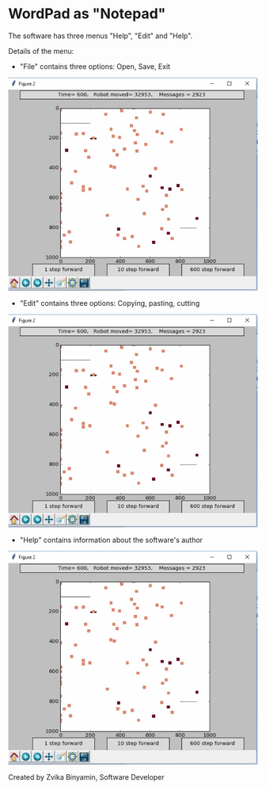 # WordPad as "Notepad"

The software has three menus "Help", "Edit" and "Help".

Details of the menu:
- "File" contains three options: Open, Save, Exit
<p align="left">
  <img src="https://github.com/AkivaGubbay/Ex3/blob/master/pictures/Image2.jpg?raw=true" width="600"/>
</p>


- "Edit" contains three options: Copying, pasting, cutting  
<p align="left">
  <img src="https://github.com/AkivaGubbay/Ex3/blob/master/pictures/Image2.jpg?raw=true" width="600"/>
</p>

- "Help" contains information about the software's author
<p align="left">
  <img src="https://github.com/AkivaGubbay/Ex3/blob/master/pictures/Image2.jpg?raw=true" width="600"/>
</p>


Created by Zvika Binyamin, Software Developer
